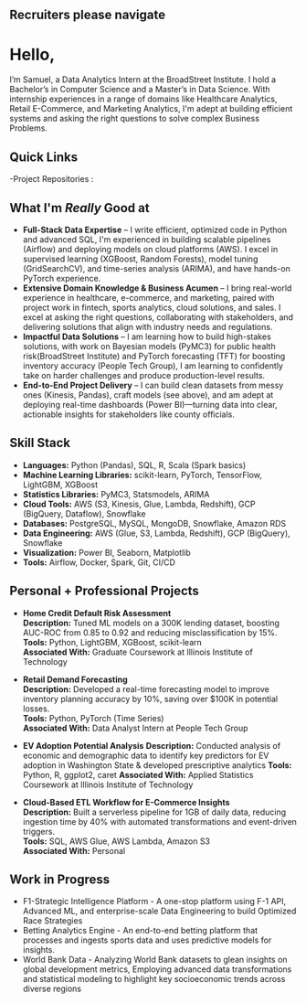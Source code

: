 ## Recruiters please navigate
# Hello,
I’m Samuel, a Data Analytics Intern at the BroadStreet Institute. I hold a Bachelor’s in Computer Science and a Master’s in Data Science. With internship experiences in a range of domains like Healthcare Analytics, Retail E-Commerce, and Marketing Analytics, I'm adept at building efficient systems and asking the right questions to solve complex Business Problems.
## Quick Links 
-Project Repositories :  
## What I'm *Really* Good at
- **Full-Stack Data Expertise** – I write efficient, optimized code in Python and advanced SQL, I'm experienced in building scalable pipelines (Airflow) and deploying models on cloud platforms (AWS). I excel in supervised learning (XGBoost, Random Forests), model tuning (GridSearchCV), and time-series analysis (ARIMA), and have hands-on PyTorch experience. 
- **Extensive Domain Knowledge & Business Acumen** – I bring real-world experience in healthcare, e-commerce, and marketing, paired with project work in fintech, sports analytics, cloud solutions, and sales. I excel at asking the right questions, collaborating with stakeholders, and delivering solutions that align with industry needs and regulations.
- **Impactful Data Solutions** – I am learning how to build high-stakes solutions, with work on Bayesian models (PyMC3) for public health risk(BroadStreet Institute) and PyTorch forecasting (TFT) for boosting inventory accuracy (People Tech Group), I am learning to confidently take on harder challenges and produce production-level results.
- **End-to-End Project Delivery** – I can build clean datasets from messy ones (Kinesis, Pandas), craft models (see above), and am adept at deploying real-time dashboards (Power BI)—turning data into clear, actionable insights for stakeholders like county officials.

## Skill Stack
- **Languages:** Python (Pandas), SQL, R, Scala (Spark basics)
- **Machine Learning Libraries:** scikit-learn, PyTorch, TensorFlow, LightGBM, XGBoost
- **Statistics Libraries:** PyMC3, Statsmodels, ARIMA
- **Cloud Tools:** AWS (S3, Kinesis, Glue, Lambda, Redshift), GCP (BigQuery, Dataflow), Snowflake
- **Databases:** PostgreSQL, MySQL, MongoDB, Snowflake, Amazon RDS
- **Data Engineering:** AWS (Glue, S3, Lambda, Redshift), GCP (BigQuery), Snowflake  
- **Visualization:** Power BI, Seaborn, Matplotlib
- **Tools:** Airflow, Docker, Spark, Git, CI/CD

## Personal + Professional Projects

- **Home Credit Default Risk Assessment**  
  **Description:** Tuned ML models on a 300K lending dataset, boosting AUC-ROC from 0.85 to 0.92 and reducing misclassification by 15%.  
  **Tools:** Python, LightGBM, XGBoost, scikit-learn  
  **Associated With:** Graduate Coursework at Illinois Institute of Technology   

- **Retail Demand Forecasting**  
  **Description:** Developed a real-time forecasting model to improve inventory planning accuracy by 10%, saving over $100K in potential losses.  
  **Tools:** Python, PyTorch (Time Series)  
  **Associated With:** Data Analyst Intern at People Tech Group

- **EV Adoption Potential Analysis**
  **Description:** Conducted analysis of economic and demographic data to identify key predictors for EV adoption in Washington State & developed prescriptive analytics
  **Tools:** Python, R, ggplot2, caret
  **Associated With:** Applied Statistics Coursework at Illinois Institute of Technology

- **Cloud-Based ETL Workflow for E-Commerce Insights**  
  **Description:** Built a serverless pipeline for 1GB of daily data, reducing ingestion time by 40% with automated transformations and event-driven triggers.  
  **Tools:** SQL, AWS Glue, AWS Lambda, Amazon S3  
  **Associated With:** Personal
    

## Work in Progress
- F1-Strategic Intelligence Platform - A one-stop platform using F-1 API, Advanced ML, and enterprise-scale Data Engineering to build Optimized Race Strategies
- Betting Analytics Engine - An end-to-end betting platform that processes and ingests sports data and uses predictive models for insights.
- World Bank Data - Analyzing World Bank datasets to glean insights on global development metrics, Employing advanced data transformations and statistical modeling to highlight key socioeconomic trends across diverse regions

## 

